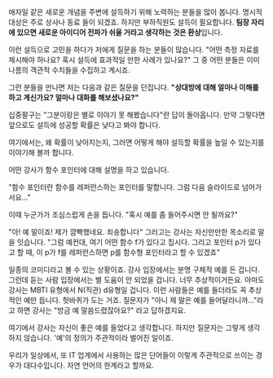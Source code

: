 애자일 같은 새로운 개념을 주변에 설득하기 위해 노력하는 분들을 많이 봅니다. 명시적 대상은 주로 상사나 동료 들이 되겠죠. 하지만 부하직원도 설득이 필요합니다. **팀장 자리에 있으면 새로운 아이디어 전파가 쉬울 거라고 생각하는 것은 환상**입니다.

이런 설득으로 고민을 하다가 저에게 질문을 하는 분들이 많습니다. "어떤 측정 자료를 제시해야 하나요? 혹시 설득에 효과적일 만한 사례가 있나요?" 그 중 어떤 분들은 이미 나름의 객관적 수치들을 수집하고 계시죠.

그런 분들을 만나면 저는 다음과 같은 질문을 던집니다. **"상대방에 대해 얼마나 이해를 하고 계신가요? 얼마나 대화를 해보셨나요?"**

십중팔구는 "그분이랑은 별로 이야기 못 해봤습니다"란 답이 돌아옵니다. 만약 그렇다면 앞으로도 설득에 성공할 확률은 낮다고 봐야 합니다.

여기에서는, 왜 확률이 낮아지는지, 그러면 어떻게 해야 설득할 확률을 높일 수 있는지를 이야기해 볼까 합니다.

어떤 강사가 함수 포인터에 대해 설명을 하고 있습니다.

"함수 포인터란 함수를 레퍼런스하는 포인터를 말합니다. 그럼 다음 슬라이드로 넘어가서요..."

이때 누군가가 조심스럽게 손을 듭니다. "혹시 예를 좀 들어주시면 안 될까요?"

"아! 예 말이죠! 제가 깜빡했네요. 죄송합니다" 그러고는 강사는 자신만만한 목소리로 말을 잇습니다. "그럼 예컨대, 여기 어떤 함수 f가 있다고 칩시다. 그리고 포인터 p가 있다고 할 때, 이 p가 f를 레퍼런스하면 p를 함수형 포인터라고 할 수 있겠죠"

일종의 코미디라고 볼 수 있는 상황이죠. 강사 입장에서는 분명 구체적 예를 든 겁니다. 그런데 듣는 사람 입장에서는 별 도움이 안 되었을 겁니다. 너무 추상적이거든요. 아마도 강사는 MBTI 유형에서 N(직관) d유형일 겁니다. 이런 사람들은 예를 들더라도 꼭 추상적인 예만 듭니다. 헛바퀴가 도는 거죠. 질문자가 "아니 제 말은 예를 들어달라니까..."라고 하면 강사는 "방금 예 말씀드렸잖아요?" 라고 답하겠지요.

여기에서 강사는 자신이 좋은 예를 들었다고 생각합니다. 하지만 질문자는 그렇게 생각하지 않습니다. '예'의 정의가 주관적이라 벌어진 일이죠.

우리가 일상에서, 또 IT 업계에서 사용하는 많은 단어들이 이렇게 주관적으로 쓰이는 경우가 대다수입니다. 자연 언어의 한계라고 할까요.